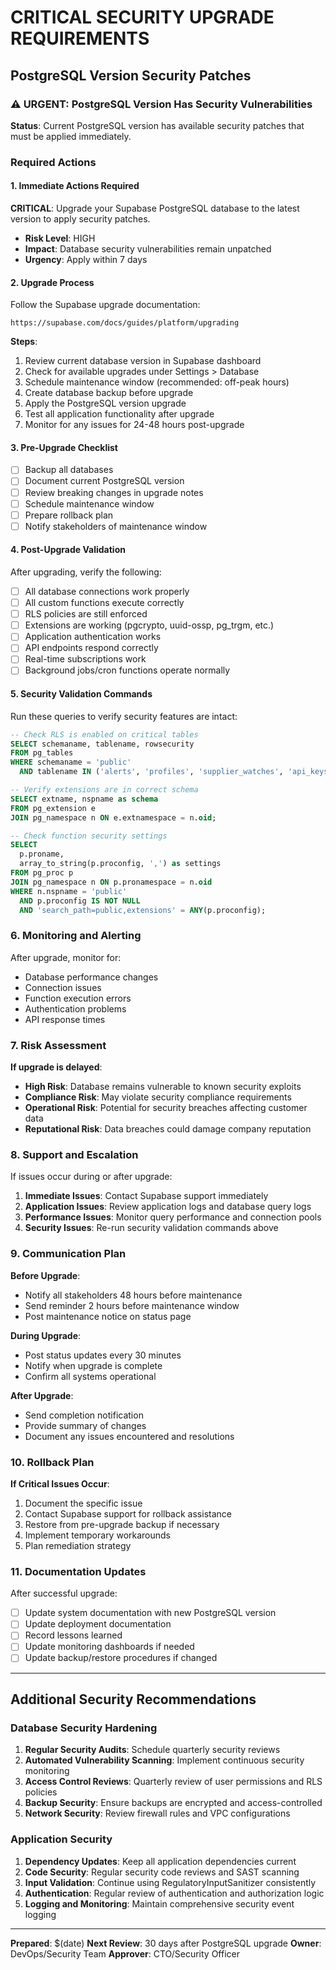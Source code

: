 # CRITICAL SECURITY UPGRADE REQUIREMENTS

## PostgreSQL Version Security Patches

### ⚠️ URGENT: PostgreSQL Version Has Security Vulnerabilities

**Status**: Current PostgreSQL version has available security patches that must be applied immediately.

### Required Actions

#### 1. Immediate Actions Required

**CRITICAL**: Upgrade your Supabase PostgreSQL database to the latest version to apply security patches.

- **Risk Level**: HIGH
- **Impact**: Database security vulnerabilities remain unpatched
- **Urgency**: Apply within 7 days

#### 2. Upgrade Process

Follow the Supabase upgrade documentation:
```
https://supabase.com/docs/guides/platform/upgrading
```

**Steps**:
1. Review current database version in Supabase dashboard
2. Check for available upgrades under Settings > Database
3. Schedule maintenance window (recommended: off-peak hours)
4. Create database backup before upgrade
5. Apply the PostgreSQL version upgrade
6. Test all application functionality after upgrade
7. Monitor for any issues for 24-48 hours post-upgrade

#### 3. Pre-Upgrade Checklist

- [ ] Backup all databases
- [ ] Document current PostgreSQL version
- [ ] Review breaking changes in upgrade notes
- [ ] Schedule maintenance window
- [ ] Prepare rollback plan
- [ ] Notify stakeholders of maintenance window

#### 4. Post-Upgrade Validation

After upgrading, verify the following:

- [ ] All database connections work properly
- [ ] All custom functions execute correctly
- [ ] RLS policies are still enforced
- [ ] Extensions are working (pgcrypto, uuid-ossp, pg_trgm, etc.)
- [ ] Application authentication works
- [ ] API endpoints respond correctly
- [ ] Real-time subscriptions work
- [ ] Background jobs/cron functions operate normally

#### 5. Security Validation Commands

Run these queries to verify security features are intact:

```sql
-- Check RLS is enabled on critical tables
SELECT schemaname, tablename, rowsecurity
FROM pg_tables
WHERE schemaname = 'public'
  AND tablename IN ('alerts', 'profiles', 'supplier_watches', 'api_keys');

-- Verify extensions are in correct schema
SELECT extname, nspname as schema
FROM pg_extension e
JOIN pg_namespace n ON e.extnamespace = n.oid;

-- Check function security settings
SELECT
  p.proname,
  array_to_string(p.proconfig, ',') as settings
FROM pg_proc p
JOIN pg_namespace n ON p.pronamespace = n.oid
WHERE n.nspname = 'public'
  AND p.proconfig IS NOT NULL
  AND 'search_path=public,extensions' = ANY(p.proconfig);
```

### 6. Monitoring and Alerting

After upgrade, monitor for:
- Database performance changes
- Connection issues
- Function execution errors
- Authentication problems
- API response times

### 7. Risk Assessment

**If upgrade is delayed**:
- **High Risk**: Database remains vulnerable to known security exploits
- **Compliance Risk**: May violate security compliance requirements
- **Operational Risk**: Potential for security breaches affecting customer data
- **Reputational Risk**: Data breaches could damage company reputation

### 8. Support and Escalation

If issues occur during or after upgrade:

1. **Immediate Issues**: Contact Supabase support immediately
2. **Application Issues**: Review application logs and database query logs
3. **Performance Issues**: Monitor query performance and connection pools
4. **Security Issues**: Re-run security validation commands above

### 9. Communication Plan

**Before Upgrade**:
- Notify all stakeholders 48 hours before maintenance
- Send reminder 2 hours before maintenance window
- Post maintenance notice on status page

**During Upgrade**:
- Post status updates every 30 minutes
- Notify when upgrade is complete
- Confirm all systems operational

**After Upgrade**:
- Send completion notification
- Provide summary of changes
- Document any issues encountered and resolutions

### 10. Rollback Plan

**If Critical Issues Occur**:
1. Document the specific issue
2. Contact Supabase support for rollback assistance
3. Restore from pre-upgrade backup if necessary
4. Implement temporary workarounds
5. Plan remediation strategy

### 11. Documentation Updates

After successful upgrade:
- [ ] Update system documentation with new PostgreSQL version
- [ ] Update deployment documentation
- [ ] Record lessons learned
- [ ] Update monitoring dashboards if needed
- [ ] Update backup/restore procedures if changed

---

## Additional Security Recommendations

### Database Security Hardening

1. **Regular Security Audits**: Schedule quarterly security reviews
2. **Automated Vulnerability Scanning**: Implement continuous security monitoring
3. **Access Control Reviews**: Quarterly review of user permissions and RLS policies
4. **Backup Security**: Ensure backups are encrypted and access-controlled
5. **Network Security**: Review firewall rules and VPC configurations

### Application Security

1. **Dependency Updates**: Keep all application dependencies current
2. **Code Security**: Regular security code reviews and SAST scanning
3. **Input Validation**: Continue using RegulatoryInputSanitizer consistently
4. **Authentication**: Regular review of authentication and authorization logic
5. **Logging and Monitoring**: Maintain comprehensive security event logging

---

**Prepared**: $(date)
**Next Review**: 30 days after PostgreSQL upgrade
**Owner**: DevOps/Security Team
**Approver**: CTO/Security Officer